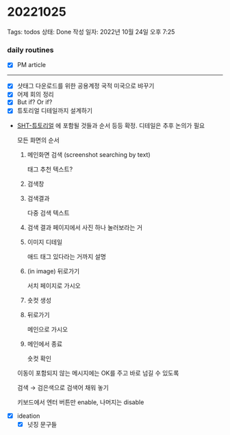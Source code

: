# 20221025

Tags: todos
상태: Done
작성 일자: 2022년 10월 24일 오후 7:25

### daily routines

- [x]  PM article

---

- [x]  샷태그 다운로드를 위한 공용계정 국적 미국으로 뱌꾸기
- [x]  어제 회의 정리
- [x]  But if? Or if?
- [x]  튜토리얼 디테일까지 설계하기

- [SHT-튜토리얼](https://www.notion.so/SHT-d1c65cc7bbcf472990b53c09f1c3fadf) 에 포함될 것들과 순서 등등 확정. 디테일은 추후 논의가 필요
    
    모든 화면의 순서
    
    1. 메인화면 검색 (screenshot searching by text)
        
        태그 추천 텍스트?
        
    2. 검색창
    3. 검색결과
        
        다중 검색 텍스트
        
    4. 검색 결과 페이지에서 사진 하나 눌러보라는 거
    5. 이미지 디테일
        
        애드 태그 있다라는 거까지 설명
        
    6. (in image) 뒤로가기
        
        서치 페이지로 가시오
        
    7. 숏컷 생성
    8. 뒤로가기
        
        메인으로 가시오
        
    9. 메인에서 종료
        
        숏컷 확인
        
    
    이동이 포함되지 않는 메시지에는 OK를 주고 바로 넘길 수 있도록
    
    검색 → 검은색으로 검색어 채워 놓기
    
    키보드에서 엔터 버튼만 enable, 나머지는 disable
    
- [x]  ideation
    - [x]  넛징 문구들